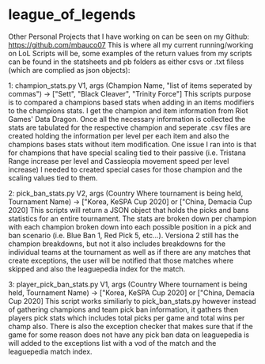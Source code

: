 # league_of_legends
Other Personal Projects that I have working on can be seen on my Github: https://github.com/mbauco07
This is where all my current running/working on LoL Scripts will be, some examples of the return values from my scripts can be found in the statsheets and pb folders as either csvs or .txt filess (which are complied as json objects):

1: champion_stats.py V1, args (Champion Name, "list of items seperated by commas") -> ["Sett", "Black Cleaver", "Trinity Force"]
  This scripts purpose is to compared a champions based stats when adding in an items modifiers to the champions stats. I get the champion and item information from Riot Games' Data Dragon. Once all the necessary information is collected the stats are tabulated for the respective champion and seperate .csv files are created holding the information per level per each item and also the champions bases stats without item modification. One issue I ran into is that for champions that have special scaling tied to their passive (i.e. Tristana Range increase per level and Cassieopia movement speed per level increase) I needed to created special cases for those champion and the scaling values tied to them. 

2: pick_ban_stats.py V2, args (Country Where tournament is being held, Tournament Name) -> ["Korea, KeSPA Cup 2020] or ["China, Demacia Cup 2020]
  This scripts will return a JSON object that holds the picks and bans statistics for an entire tournament. The stats are broken down per champion with each champion broken down into each possible position in a pick and ban scenario (i.e. Blue Ban 1, Red Pick 5, etc...). Versiona 2 still has the champion breakdowns, but not it also includes breakdowns for the individual teams at the tournament as well as if there are any matches that create exceptions, the user will be notified that those matches where skipped and also the leaguepedia index for the match.

3: player_pick_ban_stats.py V1, args  (Country Where tournament is being held, Tournament Name) -> ["Korea, KeSPA Cup 2020] or ["China, Demacia Cup 2020]
  This script works similiarly to pick_ban_stats.py however instead of gathering champions and team pick ban information, it gathers then players pick stats which includes total picks per game and total wins per champ also. There is also the exception checker that makes sure that if the game for some reason does not have any pick ban data on leaguepedia is will added to the exceptions list with a vod of the match and the leaguepedia match index.
  
  
  
